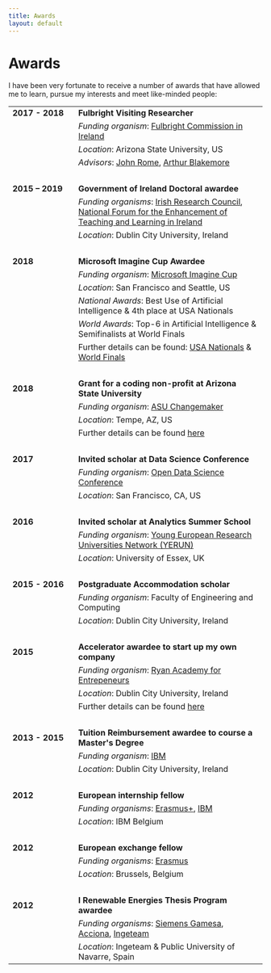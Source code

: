 ```yaml
---
title: Awards
layout: default
---
```


# Awards
I have been very fortunate to receive a number of awards that have allowed me to learn, pursue my interests and meet like-minded people:

|||
|---|---|
| <div style="display: inline-block;white-space: nowrap;">**2017 - 2018**&nbsp;&nbsp;&nbsp;</div> | **Fulbright Visiting Researcher** |
|| *Funding organism*: [Fulbright Commission in Ireland][fulbright] |
|| *Location*: Arizona State University, US |
|| *Advisors*: [John Rome](https://uto.asu.edu/about/john-rome), [Arthur Blakemore](https://isearch.asu.edu/profile/44586)  |
| &nbsp; ||
| **2015 – 2019** | **Government of Ireland Doctoral awardee** |
|| *Funding organisms*: [Irish Research Council][irc], [National Forum for the Enhancement of Teaching and Learning in Ireland][natforum] |
|| *Location*: Dublin City University, Ireland |
| &nbsp; ||
| **2018** | **Microsoft Imagine Cup Awardee** |
|| *Funding organism*: [Microsoft Imagine Cup][msft] |
|| *Location*: San Francisco and Seattle, US |
|| *National Awards*: Best Use of Artificial Intelligence & 4th place at USA Nationals |
|| *World Awards*: Top-6 in Artificial Intelligence & Semifinalists at World Finals |
|| Further details can be found: [USA Nationals](./blog/msft_ic) & [World Finals](./blog/msft_ic_world) |
| &nbsp; ||
| **2018** | **Grant for a coding non-profit at Arizona State University** |
|| *Funding organism*: [ASU Changemaker][changemaker] |
|| *Location*: Tempe, AZ, US |
|| Further details can be found [here](./blog/coding) |
| &nbsp; ||
| **2017** | **Invited scholar at Data Science Conference** |
|| *Funding organism*: [Open Data Science Conference][odsc] |
|| *Location*: San Francisco, CA, US |
| &nbsp; ||
| **2016** | **Invited scholar at Analytics Summer School** |
|| *Funding organism*: [Young European Research Universities Network (YERUN)][yerun]  |
|| *Location*: University of Essex, UK |
| &nbsp; ||
| **2015 - 2016** | **Postgraduate Accommodation scholar** |
|| *Funding organism*: Faculty of Engineering and Computing |
|| *Location*: Dublin City University, Ireland |
| &nbsp; ||
| **2015** | **Accelerator awardee to start up my own company** |
|| *Funding organism*: [Ryan Academy for Entrepeneurs][ryan] |
|| *Location*: Dublin City University, Ireland |
|| Further details can be found [here](./blog/ustart) |
| &nbsp; ||
| **2013 - 2015** | **Tuition Reimbursement awardee to course a Master's Degree** |
|| *Funding organism*: [IBM][ibm] |
|| *Location*: Dublin City University, Ireland |
| &nbsp; ||
| **2012** | **European internship fellow** |
|| *Funding organisms*: [Erasmus+][erasmus], [IBM][ibm] |
|| *Location*: IBM Belgium |
| &nbsp; ||
| **2012** | **European exchange fellow** |
|| *Funding organisms*: [Erasmus][erasmus] |
|| *Location*: Brussels, Belgium |
| &nbsp; ||
| **2012** | **I Renewable Energies Thesis Program awardee** |
|| *Funding organisms*: [Siemens Gamesa][gamesa], [Acciona][acciona], [Ingeteam][ingeteam] |
|| *Location*: Ingeteam & Public University of Navarre, Spain |

[fulbright]: http://www.fulbright.ie/
[irc]: http://research.ie/
[natforum]: https://www.teachingandlearning.ie/
[changemaker]: https://changemaker.asu.edu/
[msft]: https://imagine.microsoft.com/
[odsc]: https://odsc.com/
[yerun]: https://www.yerun.eu/
[ryan]: http://ryanacademy.ie/
[ibm]: https://www.ibm.com
[erasmus]: http://www.erasmusprogramme.com/
[gamesa]: http://www.siemensgamesa.com/gamesa/en/siemensgamesa.html
[acciona]: http://acciona.us/
[ingeteam]: https://www.ingeteam.com/

